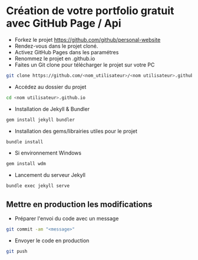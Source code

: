 # Création de votre portfolio gratuit avec GitHub Page / Api
* Forkez le projet https://github.com/github/personal-website
* Rendez-vous dans le projet cloné.
* Activez GitHub Pages dans les paramétres
* Renommez le projet en <votre pseudo>.github.io
* Faites un Git clone pour télécharger le projet sur votre PC
```bash
git clone https://github.com/<nom_utilisateur>/<nom utilisateur>.github.io
```

* Accédez au dossier du projet
```bash
cd <nom utilisateur>.github.io
```

* Installation de Jekyll & Bundler
```bash
gem install jekyll bundler
```

* Installation des gems/librairies utiles pour le projet
```bash
bundle install
```

* Si environnement Windows
```bash
gem install wdm
```

* Lancement du serveur Jekyll
```bash
bundle exec jekyll serve
```

## Mettre en production les modifications
  * Préparer l'envoi du code avec un message
  ```bash
git commit -am "<message>"
  ```
  * Envoyer le code en production
  ```bash
git push  
  ```
